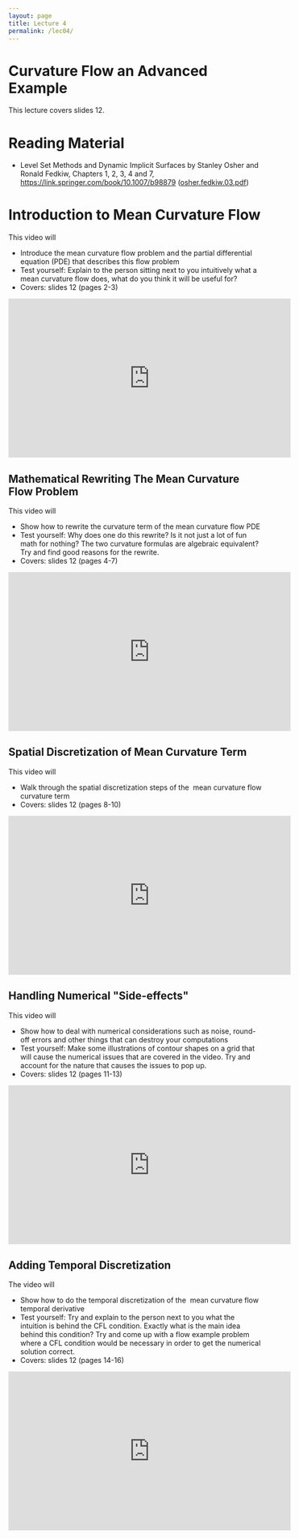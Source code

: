 ```yaml
---
layout: page
title: Lecture 4
permalink: /lec04/
---
```


<h1>Curvature Flow an Advanced Example</h1>

<p>This lecture covers slides 12.</p>
<h1>Reading Material</h1>
<ul>
    <li>Level Set Methods and Dynamic Implicit Surfaces by Stanley Osher and Ronald Fedkiw, Chapters 1, 2, 3, 4 and 7, <a href="https://link.springer.com/book/10.1007/b98879" target="_blank" rel="noopener">https://link.springer.com/book/10.1007/b98879</a> (<a class="instructure_file_link instructure_scribd_file inline_disabled" title="osher.fedkiw.03.pdf" href="https://absalon.ku.dk/courses/72771/files/8258596?wrap=1" target="_blank" rel="noopener" data-api-endpoint="https://absalon.ku.dk/api/v1/courses/72771/files/8258596" data-api-returntype="File">osher.fedkiw.03.pdf</a>)&nbsp;</li>
</ul>
<h1>Introduction to Mean Curvature Flow</h1>
<p>This video will</p>
<ul>
    <li>Introduce the mean curvature flow problem and the partial differential equation (PDE) that describes this flow problem</li>
    <li>Test yourself: Explain to the person sitting next to you intuitively what a mean curvature flow does, what do you think it will be useful for?</li>
    <li>Covers: slides 12 (pages 2-3)</li>
</ul>
<p>
<iframe width="560" height="315" src="https://www.youtube.com/embed/HjAd6UvF-Pg?si=rSVKoZcpcHP4Rvbt" title="YouTube video player" frameborder="0" allow="accelerometer; autoplay; clipboard-write; encrypted-media; gyroscope; picture-in-picture; web-share" referrerpolicy="strict-origin-when-cross-origin" allowfullscreen></iframe>
</p>
<h2>Mathematical Rewriting The Mean Curvature Flow Problem</h2>
<p>This video will</p>
<ul>
    <li>Show how to rewrite the curvature term of the mean curvature flow PDE</li>
    <li>Test yourself: Why does one do this rewrite? Is it not just a lot of fun math for nothing? The two curvature formulas are algebraic equivalent? Try and find good reasons for the rewrite.</li>
    <li>Covers: slides 12 (pages 4-7)</li>
</ul>
<p>
<iframe width="560" height="315" src="https://www.youtube.com/embed/DI0qKmke_OU?si=TsQpqdHvaQZY8NVO" title="YouTube video player" frameborder="0" allow="accelerometer; autoplay; clipboard-write; encrypted-media; gyroscope; picture-in-picture; web-share" referrerpolicy="strict-origin-when-cross-origin" allowfullscreen></iframe>
</p>
<h2>Spatial Discretization of Mean Curvature Term</h2>
<p>This video will</p>
<ul>
    <li>Walk through the spatial discretization steps of the&nbsp; mean curvature flow curvature term</li>
    <li>Covers: slides 12 (pages 8-10)</li>
</ul>
<p>
<iframe width="560" height="315" src="https://www.youtube.com/embed/QyHeELY3REE?si=XLN4V-aG3ILEIraU" title="YouTube video player" frameborder="0" allow="accelerometer; autoplay; clipboard-write; encrypted-media; gyroscope; picture-in-picture; web-share" referrerpolicy="strict-origin-when-cross-origin" allowfullscreen></iframe>
</p>
<h2><a href="https://youtu.be/QyHeELY3REE" target="_blank" rel="noopener"></a>Handling Numerical "Side-effects"&nbsp;</h2>
<p>This video will</p>
<ul>
    <li>Show how to deal with numerical considerations such as noise, round-off errors and other things that can destroy your computations</li>
    <li>Test yourself: Make some illustrations of contour shapes on a grid that will cause the numerical issues that are covered in the video. Try and account for the nature that causes the issues to pop up.&nbsp;</li>
    <li>Covers: slides 12 (pages 11-13)</li>
</ul>
<p>
<iframe width="560" height="315" src="https://www.youtube.com/embed/YqMJ16qAxG4?si=p4lyHatQkEh2TJtl" title="YouTube video player" frameborder="0" allow="accelerometer; autoplay; clipboard-write; encrypted-media; gyroscope; picture-in-picture; web-share" referrerpolicy="strict-origin-when-cross-origin" allowfullscreen></iframe>
</p>

<h2>Adding Temporal Discretization</h2>
<p>The video will</p>
<ul>
    <li>Show how to do the temporal discretization of the&nbsp; mean curvature flow temporal derivative</li>
    <li>Test yourself: Try and explain to the person next to you what the intuition is behind the CFL condition. Exactly what is the main idea behind this condition? Try and come up with a flow example problem where a CFL condition would be necessary in order to get the numerical solution correct.</li>
    <li>Covers: slides 12 (pages 14-16)
</ul>
<p>
<iframe width="560" height="315" src="https://www.youtube.com/embed/wZRX6FFZn0I?si=UGP2GA7ZBgN3YSyK" title="YouTube video player" frameborder="0" allow="accelerometer; autoplay; clipboard-write; encrypted-media; gyroscope; picture-in-picture; web-share" referrerpolicy="strict-origin-when-cross-origin" allowfullscreen></iframe>
</p>